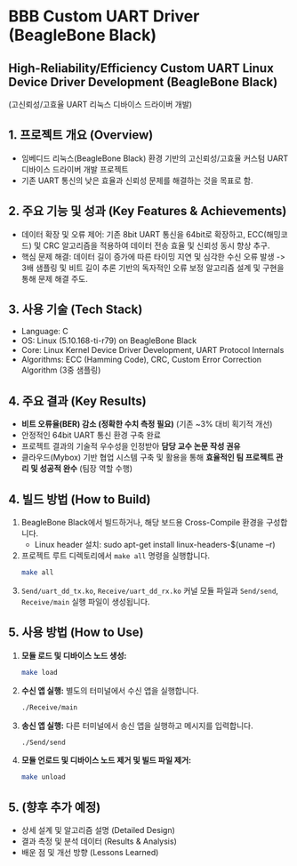# BBB Custom UART Driver (BeagleBone Black)

## High-Reliability/Efficiency Custom UART Linux Device Driver Development (BeagleBone Black)
(고신뢰성/고효율 UART 리눅스 디바이스 드라이버 개발)

## 1. 프로젝트 개요 (Overview)
* 임베디드 리눅스(BeagleBone Black) 환경 기반의 고신뢰성/고효율 커스텀 UART 디바이스 드라이버 개발 프로젝트
* 기존 UART 통신의 낮은 효율과 신뢰성 문제를 해결하는 것을 목표로 함.

## 2. 주요 기능 및 성과 (Key Features & Achievements)
* 데이터 확장 및 오류 제어: 기존 8bit UART 통신을 64bit로 확장하고, ECC(해밍코드) 및 CRC 알고리즘을 적용하여 데이터 전송 효율 및 신뢰성 동시 향상 추구.
* 핵심 문제 해결: 데이터 길이 증가에 따른 타이밍 지연 및 심각한 수신 오류 발생 -> 3배 샘플링 및 비트 길이 추론 기반의 독자적인 오류 보정 알고리즘 설계 및 구현을 통해 문제 해결 주도.

## 3. 사용 기술 (Tech Stack)
* Language: C
* OS: Linux (5.10.168-ti-r79) on BeagleBone Black
* Core: Linux Kernel Device Driver Development, UART Protocol Internals
* Algorithms: ECC (Hamming Code), CRC, Custom Error Correction Algorithm (3중 샘플링)

## 4. 주요 결과 (Key Results)
* **비트 오류율(BER) 감소 (정확한 수치 측정 필요)** (기존 ~3% 대비 획기적 개선)
* 안정적인 64bit UART 통신 환경 구축 완료
* 프로젝트 결과의 기술적 우수성을 인정받아 **담당 교수 논문 작성 권유**
* 클라우드(Mybox) 기반 협업 시스템 구축 및 활용을 통해 **효율적인 팀 프로젝트 관리 및 성공적 완수** (팀장 역할 수행)

## 4. 빌드 방법 (How to Build)
1. BeagleBone Black에서 빌드하거나, 해당 보드용 Cross-Compile 환경을 구성합니다.
   * Linux header 설치: sudo apt-get install linux-headers-$(uname –r)
2. 프로젝트 루트 디렉토리에서 `make all` 명령을 실행합니다.
   ```bash
   make all
   ```
3. `Send/uart_dd_tx.ko`, `Receive/uart_dd_rx.ko` 커널 모듈 파일과 `Send/send`, `Receive/main` 실행 파일이 생성됩니다.

## 5. 사용 방법 (How to Use)
1.  **모듈 로드 및 디바이스 노드 생성:**
    ```bash
    make load
    ```
2.  **수신 앱 실행:** 별도의 터미널에서 수신 앱을 실행합니다.
    ```bash
    ./Receive/main
    ```
3.  **송신 앱 실행:** 다른 터미널에서 송신 앱을 실행하고 메시지를 입력합니다.
    ```bash
    ./Send/send
    ```
4.  **모듈 언로드 및 디바이스 노드 제거 및 빌드 파일 제거:**
    ```bash
    make unload
    ```

## 5. (향후 추가 예정)
* 상세 설계 및 알고리즘 설명 (Detailed Design)
* 결과 측정 및 분석 데이터 (Results & Analysis)
* 배운 점 및 개선 방향 (Lessons Learned)
